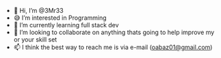 - 👋 Hi, I’m @3Mr33 
- 😅 I’m interested in Programming 
- 🌱 I’m currently learning full stack dev
- 💞️ I’m looking to collaborate on anything 
     thats going to help improve my or your skill set
- 📫 I think the best way to reach me is via e-mail (oabaz01@gmail.com)

<!---
3Mr33/3Mr33 is a ✨ special ✨ repository because its `README.md` (this file) appears on your GitHub profile.
You can click the Preview link to take a look at your changes.
--->
